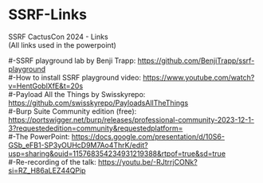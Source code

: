 # SSRF-Links  
SSRF CactusCon 2024 - Links  
(All links used in the powerpoint)  

#-SSRF playground lab by Benji Trapp:           https://github.com/BenjiTrapp/ssrf-playground  
#-How to install SSRF playground video:         https://www.youtube.com/watch?v=HentGoblXfE&t=20s  
#-Payload All the Things by Swisskyrepo:        https://github.com/swisskyrepo/PayloadsAllTheThings  
#-Burp Suite Community edition (free):          https://portswigger.net/burp/releases/professional-community-2023-12-1-3?requestededition=community&requestedplatform=     
#-The PowerPoint:                               https://docs.google.com/presentation/d/10S6-GSb_eFB1-SP3yOUHcD9M7Ao4ThrK/edit?usp=sharing&ouid=115768354234931219388&rtpof=true&sd=true  
#-Re-recording of the talk:                     https://youtu.be/-RJtrrjCONk?si=RZ_H86aLEZ44QPip
